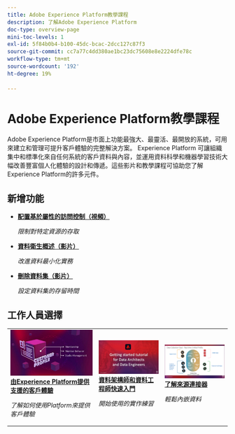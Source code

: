 ```yaml
---
title: Adobe Experience Platform教學課程
description: 了解Adobe Experience Platform
doc-type: overview-page
mini-toc-levels: 1
exl-id: 5f84b0b4-b100-45dc-bcac-2dcc127c87f3
source-git-commit: cc7a77c4dd380ae1bc23dc75608e8e2224dfe78c
workflow-type: tm+mt
source-wordcount: '192'
ht-degree: 19%

---
```


# Adobe Experience Platform教學課程

Adobe Experience Platform是市面上功能最強大、最靈活、最開放的系統，可用來建立和管理可提升客戶體驗的完整解決方案。  Experience Platform 可讓組織集中和標準化來自任何系統的客戶資料與內容，並運用資料科學和機器學習技術大幅改善豐富個人化體驗的設計和傳遞。這些影片和教學課程可協助您了解Experience Platform的許多元件。


<div id="whats-new-section">

## 新增功能

* **[配置基於屬性的訪問控制（視頻）](admin/configure-attribute-based-access-control.md)**

   *限制對特定資源的存取*
* **[資料衛生概述（影片）](/help/platform/data-hygiene/overview.md)**

   *改進資料最小化實務*
* **[刪除資料集（影片）](/help/platform/data-hygiene/delete-datasets.md)**

   *設定資料集的存留時間*

</div>

<div id="recs-overview-body-1"></div>
<div id="recs-overview-body-2"></div>
<div id="recs-overview-body-3"></div>
<div id="recs-overview-body-4"></div>
<div id="recs-overview-body-5"></div>
<div id="recs-overview-body-6"></div>

<div id="staff-picks-section">

## 工作人員選擇

<table style="margin-top: 0">
<tr>
  <td>
    <a href="intro-to-platform/a-customer-experience-powered-by-experience-platform.md">
      <img alt="由Experience Platform影片提供技術支援的客戶體驗" src="assets/thumb_A-Customer-Experience.jpg" />
    </a>
    <div>
      <a href="intro-to-platform/a-customer-experience-powered-by-experience-platform.md">
    <strong>由Experience Platform提供支援的客戶體驗</strong>
    </a>
    </div>
    <p>
    <em>了解如何使用Platform來提供客戶體驗</em>
    <p>
  </td>
  <td>
    <a href="https://experienceleague.adobe.com/docs/platform-learn/getting-started-for-data-architects-and-data-engineers/overview.html">
      <img alt="「資料架構師和資料工程師快速入門」教學課程的縮圖影像" src="assets/thumb_Getting_started.jpg" />
    </a>
    <div>
      <a href="https://experienceleague.adobe.com/docs/platform-learn/getting-started-for-data-architects-and-data-engineers/overview.html">
    <strong>資料架構師和資料工程師快速入門</strong>
    </a>
    </div>
    <p>
    <em>開始使用的實作練習</em>
    <p>
  </td>
  <td>
    <a href="sources/overview.md">
      <img alt="「了解來源連接器」影片的縮圖影像" src="assets/thumb_Sources.png" />
    </a>
    <div>
      <a href="sources/overview.md">
    <strong>了解來源連接器</strong>
    </a>
    </div>
    <p>
    <em>輕鬆內嵌資料</em>
    <p>
  </td>
   <!--
   <td>
    <a href="data-ingestion/create-datasets-and-ingest-data.md">
      <img alt="thumbnail image for the 'Create Datasets and Ingest Data' video" src="assets/thumb_Create-Datasets-and-Ingest-Data.png" />
    </a>
    <div>
      <a href="data-ingestion/create-datasets-and-ingest-data.md">
    <strong>Create Datasets and Ingest Data</strong>
    </a>
    </div>
    <p>
    <em>Ingest your dataset.</em>
    <p>
  </td>
  <td>
    <a href="segments/create-segments.md">
      <img alt="thumbnail image for the 'Create Segments' video" src="assets/thumb_Create-Segments.png" />
    </a>
    <div>
      <a href="segments/create-segments.md">
    <strong>Create Segments</strong>
    </a>
    </div>
    <p>
    <em>Build segments based on your data.</em>
    <p>
  </td>-->
</tr>
</table>

</div>
